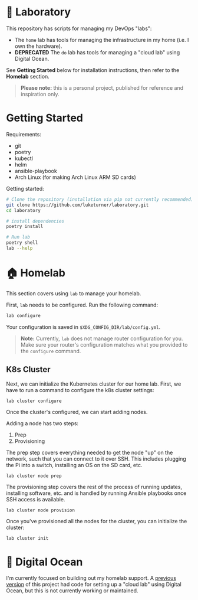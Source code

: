 # 🧪 Laboratory

This repository has scripts for managing my DevOps "labs":

- The `home` lab has tools for managing the infrastructure in my home (i.e. I own the hardware).
- **DEPRECATED** The `do` lab has tools for managing a "cloud lab" using Digital Ocean.

See **Getting Started** below for installation instructions, then refer to the **Homelab** section.

> **Please note:** this is a personal project, published for reference and inspiration only. 

# Getting Started

Requirements:

- git
- poetry
- kubectl
- helm
- ansible-playbook
- Arch Linux (for making Arch Linux ARM SD cards)

Getting started:

``` bash
# Clone the repository (installation via pip not currently recommended)
git clone https://github.com/luketurner/laboratory.git
cd laboratory

# install dependencies
poetry install

# Run lab
poetry shell
lab --help
```

# 🏠 Homelab

This section covers using `lab` to manage your homelab.

First, `lab` needs to be configured. Run the following command:

```bash
lab configure
```

Your configuration is saved in `$XDG_CONFIG_DIR/lab/config.yml`.

> **Note:** Currently, `lab` does not manage router configuration for you. Make sure your router's configuration matches what you provided to the `configure` command.

## K8s Cluster

Next, we can initialize the Kubernetes cluster for our home lab. First, we have to run a command to configure the k8s cluster settings:


``` bash
lab cluster configure
```

Once the cluster's configured, we can start adding nodes. 

Adding a node has two steps:

1. Prep
2. Provisioning

The prep step covers everything needed to get the node "up" on the network, such that you can connect to it over SSH. This includes plugging the Pi into a switch, installing an OS on the SD card, etc.

```
lab cluster node prep
```

The provisioning step covers the rest of the process of running updates, installing software, etc. and is handled by running Ansible playbooks once SSH access is available.

```
lab cluster node provision
```

Once you've provisioned all the nodes for the cluster, you can initialize the cluster:

```
lab cluster init
```

# 🌊 Digital Ocean

I'm currently focused on building out my homelab support. A [previous version](https://github.com/luketurner/laboratory/tree/619e0701529c1219a51f8bb83440648c66fee489) of this project had code for setting up a "cloud lab" using Digital Ocean, but this is not currently working or maintained.
